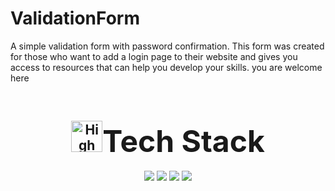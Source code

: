 <h1>
ValidationForm
</h1>
<p>
A simple validation form with password confirmation.
This form was created for those who want to add a login page to their website and gives you access to resources that can help you develop your skills.
you are welcome here
</p>
<br>

<div align="center">
<h2><img src="https://github.com/Shrejal123/DataScienceWebsite.github.io/assets/114261409/e325eb32-a9c4-448a-a6bc-74430172d515" alt="High Voltage" width="50" height="50" /><font size="12">Tech Stack</font></h2>
</div>
<div align="center">
<p>
<img src="https://img.shields.io/badge/HTML5-E34F26.svg?style=for-the-badge&logo=HTML5&logoColor=white">
<img src="https://img.shields.io/badge/CSS-1572B6.svg?style=for-the-badge&logo=CSS3&logoColor=white">
<img src="https://img.shields.io/badge/JavaScript-F7DF1E.svg?style=for-the-badge&logo=JavaScript&logoColor=white">
<img src="https://img.shields.io/badge/Bootstrap-7952B3.svg?style=for-the-badge&logo=Bootstrap&logoColor=white">
</p>
</div>
<br>
